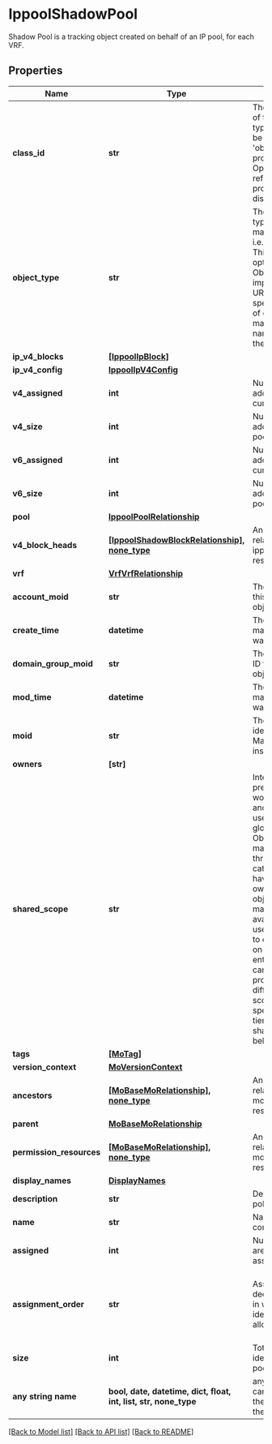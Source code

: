 # IppoolShadowPool

Shadow Pool is a tracking object created on behalf of an IP pool, for each VRF.
## Properties
Name | Type | Description | Notes
------------ | ------------- | ------------- | -------------
**class_id** | **str** | The concrete type of this complex type. Its value must be the same as the &#39;objectType&#39; property. The OpenAPI document references this property as a discriminator value. | [readonly] 
**object_type** | **str** | The fully-qualified type of this managed object, i.e. the class name. This property is optional. The ObjectType is implied from the URL path. If specified, the value of objectType must match the class name specified in the URL path. | [readonly] 
**ip_v4_blocks** | [**[IppoolIpBlock]**](IppoolIpBlock.md) |  | [optional] 
**ip_v4_config** | [**IppoolIpV4Config**](IppoolIpV4Config.md) |  | [optional] 
**v4_assigned** | **int** | Number of IPv4 addresses currently in use. | [optional] [readonly] 
**v4_size** | **int** | Number of IPv4 addresses in this pool. | [optional] [readonly] 
**v6_assigned** | **int** | Number of IPv6 addresses currently in use. | [optional] [readonly] 
**v6_size** | **int** | Number of IPv6 addresses in this pool. | [optional] [readonly] 
**pool** | [**IppoolPoolRelationship**](IppoolPoolRelationship.md) |  | [optional] 
**v4_block_heads** | [**[IppoolShadowBlockRelationship], none_type**](IppoolShadowBlockRelationship.md) | An array of relationships to ippoolShadowBlock resources. | [optional] [readonly] 
**vrf** | [**VrfVrfRelationship**](VrfVrfRelationship.md) |  | [optional] 
**account_moid** | **str** | The Account ID for this managed object. | [optional] [readonly] 
**create_time** | **datetime** | The time when this managed object was created. | [optional] [readonly] 
**domain_group_moid** | **str** | The DomainGroup ID for this managed object. | [optional] [readonly] 
**mod_time** | **datetime** | The time when this managed object was last modified. | [optional] [readonly] 
**moid** | **str** | The unique identifier of this Managed Object instance. | [optional] 
**owners** | **[str]** |  | [optional] 
**shared_scope** | **str** | Intersight provides pre-built workflows, tasks and policies to end users through global catalogs. Objects that are made available through global catalogs are said to have a &#39;shared&#39; ownership. Shared objects are either made globally available to all end users or restricted to end users based on their license entitlement. Users can use this property to differentiate the scope (global or a specific license tier) to which a shared MO belongs. | [optional] [readonly] 
**tags** | [**[MoTag]**](MoTag.md) |  | [optional] 
**version_context** | [**MoVersionContext**](MoVersionContext.md) |  | [optional] 
**ancestors** | [**[MoBaseMoRelationship], none_type**](MoBaseMoRelationship.md) | An array of relationships to moBaseMo resources. | [optional] [readonly] 
**parent** | [**MoBaseMoRelationship**](MoBaseMoRelationship.md) |  | [optional] 
**permission_resources** | [**[MoBaseMoRelationship], none_type**](MoBaseMoRelationship.md) | An array of relationships to moBaseMo resources. | [optional] [readonly] 
**display_names** | [**DisplayNames**](DisplayNames.md) |  | [optional] 
**description** | **str** | Description of the policy. | [optional] 
**name** | **str** | Name of the concrete policy. | [optional] 
**assigned** | **int** | Number of IDs that are currently assigned. | [optional] [readonly] 
**assignment_order** | **str** | Assignment order decides the order in which the next identifier is allocated. | [optional]  if omitted the server will use the default value of "sequential"
**size** | **int** | Total number of identifiers in this pool. | [optional] [readonly] 
**any string name** | **bool, date, datetime, dict, float, int, list, str, none_type** | any string name can be used but the value must be the correct type | [optional]

[[Back to Model list]](../README.md#documentation-for-models) [[Back to API list]](../README.md#documentation-for-api-endpoints) [[Back to README]](../README.md)


